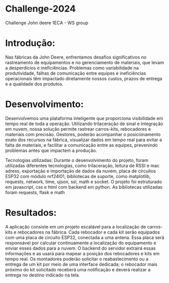 # Challenge-2024
Challenge John deere 1ECA - WS group

# Introdução:
   Nas fábricas da John Deere, enfrentamos desafios significativos no rastreamento de equipamentos e no gerenciamento de materiais, que levam a desperdícios e ineficiências. Problemas como variabilidade na produtividade, falhas de comunicação entre equipes e ineficiências operacionais têm impactado diretamente nossos custos, prazos de entrega e a qualidade dos produtos.

# Desenvolvimento:
  Desenvolvemos uma plataforma inteligente que proporciona visibilidade em tempo real de toda a operação. Utilizando trilaceração de sinal e integração em nuvem, nossa solução permite rastrear carros-kits, rebocadores e materiais com precisão. Gestores, poderão acompanhar o posicionamento exato dos recursos na fábrica, visualizar dados em tempo real para evitar a falta de materiais, e facilitar a comunicação entre as equipes, prevenindo problemas antes que impactem a produção.

Tecnologias utilizadas:
   Durante o desenvolvimento do projeto, foram utilizadas diferentes tecnologias, como trilaceração, leitura de RSSI e mac adress, exportação e importação de dados da nuvem, placa de circuitos ESP32 com módulo nrf24l01, bibliotecas de suporte, como matplotlib, requests, network, time, ujson, ssl, math e socket.
   O projeto foi estruturado em javascript, css e html com backend em python. As bibliotecas utilizadas foram requests, flask e math

# Resultados:
   A aplicação consiste em um projeto escalável para a localização de carros-kits e rebocadores na fábrica. Cada rebocador e cada kit serão equipados com uma placa de circuito ESP32, conectada a uma antena. Essa placa será responsável por calcular continuamente a localização do equipamento e enviar esses dados para a nuvem. O backend do servidor extrairá essas informações e as usará para mapear a posição dos rebocadores e kits em tempo real. Os montadores poderão solicitar o reabastecimento ou a entrega de um kit por meio de uma interface dedicada; o rebocador mais próximo do kit solicitado receberá uma notificação e deverá realizar a entrega no destino indicado na tela.
